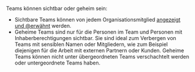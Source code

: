 Teams können sichtbar oder geheim sein:

- Sichtbare Teams können von jedem Organisationsmitglied [angezeigt und @erwähnt](/articles/basic-writing-and-formatting-syntax/#mentioning-people-and-teams) werden.
- Geheime Teams sind nur für die Personen im Team und Personen mit Inhaberberechtigungen sichtbar. Sie sind ideal zum Verbergen von Teams mit sensiblen Namen oder Mitgliedern, wie zum Beispiel diejenigen für die Arbeit mit externen Partnern oder Kunden. Geheime Teams können nicht unter übergeordneten Teams verschachtelt werden oder untergeordnete Teams haben.

